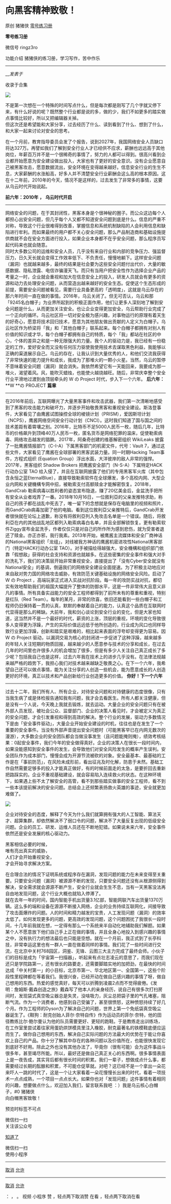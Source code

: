 #  向黑客精神致敬！

原创 猪猪侠  [ 零号练习册 ](javascript:void\(0\);)

**零号练习册** ![]()

微信号 ringz3ro

功能介绍 猪猪侠的练习册，学习写作，苦中作乐

____

___发表于_

收录于合集

![](https://raw.githubusercontent.com/tuchuang9/tc1/refs/heads/main/public/20221009123310.png)

  

不是第一次想在一个特殊的时间写点什么，但是每次都是刚写了几个字就又停下来，有什么好说的呢？既然整个行业都是说的多，做的少，我们不如更多的踏实做点事情比较好，所以又把编辑器关掉。  
但这次还是希望能和大家分享，过去经历了什么、读到看到了什么、想到了什么，和大家一起来讨论对安全的思考。  

  

在一个月前，教育指导委员会发了个报告，说到2027年，我国网络安全人员缺口将达327万。再譬如我们了解到安全行业人才已经供不应求，薪酬也远远高于其他岗位，年薪百万并不是一个很稀奇的事情了，努力的人都可以得到。很高兴看到企业都开始愿意为安全建设做出投入，大家也有了更好的安全意识。没有企业愿意自己被黑客攻击，愿意数据流出，安全环境在变得越来越好。信息安全行业的生生不息，大家薪酬的水涨船高，好多人并不清楚安全行业薪酬会这么高的根本原因。这在十二年前，2010年的今天，情况不是这样的，过去发生了非常多的事情，这要从乌云时代开始说起。

 **前六年：2010年** **，** **乌云时代开启**

* * *

  

网络安全的问题，在于其封闭性，黑客本身是个很神秘的圈子。而公众这边每个人都担心出安全问题，但几乎每个人又都不知道安全问题到底是什么。信息的严重不对称，导致这个行业很难得到改善，掌握信息和系统机制缺陷的人会利用信息和缺陷进行牟利。而如果最终的用户都不关心安全问题，那么产品制造商和基础设施提供商就不会在安全方面进行投入，如果企业本身都不在乎安全问题，那么程序员写起代码来也就会随意。  
同时大多数公司的运维和安全人员，几乎没有来自行业和内部的竞争压力、强监督压力，日久天长就会变得工作效率低下、不负责任，慢慢地躺下。这样安全问题（漏洞）也就越来越多，最终的结果是社会要为这些安全问题付出代价，大量的敏感数据、隐私泄露、电信诈骗漫天飞。而只有当用户把安全性作为选择企业产品的考量之一时，企业就会重视和加大在信息安全上的投入，研发人员就会有更多的资源和动力去处理安全问题，从而营造出越来越好的安全生态。促使这个生态形成的前提，需要安全问题被看见，需要行业具备更高的「透明度」，这就是乌云存在的那六年时间一直在做的事情。2016年，乌云关闭了。但无可否认，乌云和那「9245名白帽子」为业界所起到的积极正面作用，他们让更多人深刻地了解到安全问题是什么，从而更加关注安全。也让企业变得更加安全，乌云帮助行业完成了一个正向的循环。乌云社区将一切对安全极为感兴趣，对事物运行的原理有着天生的好奇心，愿意将技术回归技术，愿意为其他朋友做出贡献的人定义为白帽子。乌云社区作为桥梁将「我」和「其他白帽子」联系起来。每个白帽子都拥有对别人有价值的知识或才华，每个白帽子都拥有自己的特质，每个「我」都站在社区的中心，个体的差异之和是一种无限强大的力量。我个人的驱动力是，我已经有一份稳定的工作，爱好安全而又没有任何压力驱使我使用技术去谋取黑色利益，我能够以正确的渠道展示自己。乌云的存在，让我认识到大量优秀的人，和他们交流我获得了非常快速的能力提升和成长，我成为了那堆火的一颗小火星。当然，乌云的暂停不意味着安全问题（漏洞）就会消失。我依然希望它有一天能回来，我要成为那一堆火，渴望着风。风，能吹灭蜡烛，也能使火越烧越旺。随后，非常庆幸整个安全行业平滑地过渡到由顶层牵头的
W の Project 时代，步入下一个六年。 **后六年：** **W   **の PROJECT  **篇章**

* * *

在2016年前后，互联网曝光了大量黑客事件和攻击武器，我们第一次清晰地感受到了黑客的攻击能力和破坏力，并逐步开始敬畏黑客和重视安全建设。斯洛登事件，大家看见了由鹰酱试图操控全球的棱镜计划（PRISM），爱因斯坦计划（NCPS），鹰酱网络空间安全行动计划（CNCI）。这时我们知道了国与国之间的技术差距有着霄壤之别。2016年，比特币不足5000人民币一枚，随后几年，比特币的价格飙升到顶峰40万人民币一枚，匿名货币是网络犯罪的温床，促使勒索病毒、网络攻击越发的猖獗。2017年，阿桑奇创建的维基解密组织
WikiLeaks 披露了一批鹰酱情报部门（C-I-A）下属黑客部门的机密文件，代号：Vault
7，通过这些文件，大家看见了鹰酱在全球部署的黑客武装力量。同一时期Hacking Team事件，方程式组织 (Equation
Group）浮出水面，大洋彼岸的敌人非常的强悍。2017年，黑客组织 Shadow Brokers 把鹰酱安全部门（N-S-A）下属特定HACK行动办公室
TAO
给入侵了，并且在互联网披露了他们的专用黑客军火库（其中包含永恒之蓝EternalBlue），直接导致勒索软件在全球爆发，多个高校内网、大型企业内网和关键機構专网中招，被勒索支付高额赎金才能解密恢复。2018年，GandCrab
勒索病毒以胜利者的姿态宣布隐退，赚了20亿美金后，金盆洗手把所有安全从业者戏弄了一番。2018年10月16日，一位敘利亞的父亲发推特求助，称自己的孩子都在战乱中死去了，唯一留下的念想就是保存在电脑里的视频和照片，而GandCrab病毒加密了他的电脑。看到这位敘利亞父亲推特后，GandCrab开发者很快就在论坛上道歉，称没有将敘利亞列入免攻击名单是一个错误。随后，将敘利亞在内的其他战乱地区都列入勒索病毒白名单，并且全部解锁恢复。更有勒索软件Ziggy宣布金盆洗手，作者仅仅只是对自己的所作所为感到悲伤，就为受害者退还了赎金。亦正亦邪，我行我素。2013年开始，被鹰酱主流媒体和安全厂商神话的National黑客组织「龙组」，对线被我方神话的鹰酱机密进攻性National黑客部门（特定HACK行动办公室
TAO）。对手被描绘得越强大，安全機構和组织部门依靠「假想敌」获得的社会支持和资源也就越多。在这些密集的安全事件和强大对手的洗礼下，我们的决策层开始非常重视安全，直接提出了「没有Cyber安全就没有National安全」的基调，倒逼我们的网络安全建设全面提速。为了积极主动地应对来自敌对势力国的网络攻击威胁，有效防范关键基础设施的网络安全风险。启动了
W の Project
，高端玩家正式进入实战对抗阶段。每一年的攻防实战对抗，都切实有效地帮助我们的祖国大幅提升了整体的防御水平，这是一件非常伟大且意义非凡的事情。所有具备实战能力的安全工程师都得到了前所未有的尊重和重视，特别是红队（Red
Team）。每年的某月，非常的欣喜，依旧还能看到一些白帽子和工程师仍旧保持着一贯的认真，默默的奉献着自己的能力，认真这个品质在互联网时代显得是那么的稀缺。大前年，我和剑心谈论到安全行业的变化，但是大家也知道，这当然并不是一个最好的时代，薪资的上涨，顶层的重视，环境的变化导致很多人变得更为浮躁，产生的实际价值远远低于他所创造的，行业成为风口也同样导致行业更加浮躁，创新和踏实是艰难的，相比起来表面的浮夸却变得更为容易。因
W の Project
驱动，以漏洞交易为核心的封闭进一步促进了这种浮躁，越来越多的年轻人关注短期的物质回报，越来越少的人愿意参与技术的分享和成长，在过去几年的时间里也许很多人的机会增加了很多，但是有多少人关注自己真正成长了多少呢？包括我自己也是这样，过去六年我在技术上的进步几乎没有。在法律法规越来越严格的趋势下，我担心我们对技术越来越缺乏敬畏之心。在下一个六年，我希望自己还可以做点事情，能为关注分享的人创造一些机会，能为愿意成长的人创造更好的环境，真正以技术和产品创新给行业创造更多的价值。
**你好！下一个六年**

* * *

  

过去十二年，我们所有人、所有企业，对待安全问题和对待健康的态度很像，只有当我生病了或是体检报告通知我有问题，我才会去看医生。所有人都关注健康，但是没有一个人说，今天晚上我就去锻炼，就去运动。大量企业的安全问题只有在被外部人员发现，被社会公众、监督部门、企业的决策人看见时，才会被定义为真正的安全问题，才会引发重视和得到高效的解决。整个行业的发展，驱动力多数情况下是由「安全事件驱动」，大量企业开始安全建设的时机，往往也是在发生了一个重要的安全事件。当没有外部声音提出安全问题时（可能黑客早已在内网无数次的漫游），大多数企业的安全团队都会当做没事发生（且问题能掩则掩），绩效考核结果：0起安全事件，我们今年的安全做得真好。企业的决策人在很长一段时间内，如果没能感知到安全事件的发生，会导致他们对安全风险发生的概率产生误判。安全团队作为成本部门，慢慢会成为开源节流被砍的对象。安全最基本、最基础的工作是在「事前防范」，在风险未成形前，看出征兆及时化解，防患于未然。基础工作自然需要足够多的投入才能真正做好，有的时候前面走的太急，是要折回去重新把路踩实的。企业不重视基础建设，就会容易陷入连续救火的状态。在这种环境下，如果遇上些不太了解安全的高管，看不到那些踏实做事的安全工程师，看不到一些本该提前解决的安全问题。总结会上还频繁表扬救火英雄的事迹，安全就更加难做了。

![](https://raw.githubusercontent.com/tuchuang9/tc1/refs/heads/main/public/20221009123311.png)

  

企业对待安全的态度，解释了今天为什么我们就算拥有强大的人工智能、算法天才、超算集群，却依然解决不了弱口令的问题，解决不了大量反复出现的低级安全问题。企业的员工、研发、运维人员还在不断地犯错。如果说未来六年，安全事件依然还是安全发展的核心驱动力。

黑客相信必要的时候，  
唯有亮出真实的威胁，  
人们才会开始重视安全，  
才会开始寻求解决方案。

  

在合理合法的情况下证明系统或程序存在漏洞，发现问题的能力在未来变得至关重要。只要安全问题（漏洞）被源源不断的发现，只要安全问题还没有从根源侧得到解决，安全需求就会源源不断产生，安全行业就会生生不息，当有一天黑客没法再自由地发现问题，这个行业大概也就陷入停滞了。  
就在去年一年的时间，国内智能手机出货量3.1亿部，智能网联汽车出货量1370万辆。这么多的端和设备在源源不断接入网络，企业的业务持续互联网化，间接导致了攻击面爆炸的问题。人的时间和精力越发的宝贵，人工发现问题（漏洞）的效率太低了。如何发现更多的问题，更高效的发现问题，这个问题困扰了我很长一段时间，十几年前我就在想，一定得有那么一个系统来半自动化地辅助我们解题。如果某个人不愿意放下他们自己手上正在做的事情，并且全身心地投入到感兴趣的事情之中，没有执行力的想法最后也只能是空想。就在一个月前，我正式到了长亭科技，非常幸运这里也有一群人一直在做着同样的事情。我们花了一些时间进行交流，在北京中关村768园区，洞鉴、无锋、云图三大主力完成了最终会师。小伙子们的目标是成为「宇宙第一扫描器」，听起来有点壮志凌云的意思了，而我们现在还只是学院路第一，还有很长的路要走，还需要脚踏实地的加把劲，在最快的时间达成「中关村第一」的小目标，北京市第一、华北地区第一、全国第一，这些个阶段性里程碑都在等着我们。我很兴奋，已经开动在做自己感兴趣的事情了呀，做自己想用的东西。热爱的感觉真好，每天可以折腾到凌晨2点而不觉得疲倦。《发明：詹姆斯·戴森创造之旅》戴森写了他本人的亲身经历，说自己有很多次打扫房间时，发现袋式真空吸尘器总是失灵，没啥吸力，灰尘总把袋子里的气孔堵塞，阻断气流。作为一个消费者，他感到自己受骗了，甚至很愤怒，这种愤怒持续了好几个月。作为工程师的Dyson为了解决自己的问题，世界上第一个免纸袋真空吸尘器诞生了。《鞋狗：耐克创始人菲尔·奈特自传》作为运动员的菲尔·奈特，他的田径教练比尔·鲍尔曼认为他的队员需要更好、更轻的跑鞋。于是教练走出训练场，在工作室里尝试着往家用蛋奶烘饼模具里注入橡胶，耐克最著名的铁模鞋底便应运而生了。做你自己想用的东西，解决自己实际问题的方法最大的优势在于能让你喜欢上自己的产品。你十分了解其中存在的各种问题以及价值所在，也能很快发现它到底好不好用。除此之外也没有其他办法了，毕竟你（很有可能）会为这件事战斗很多年，甚至竭尽所能。所以，最好还是做自己真正关心的东西啊。很多事情表面上是一夜告成，其实背后都有很长时间的积累。我们一辈子，想做成点什么事，都需要经过长期的酝酿和积累，不可能仓促草就。对吧？这已经不是一个拿出一朵花来吓人一跳的时代了，这是一个让大家看着一朵花慢慢长出来的时代，看着一项技术一点点成熟，一个项目一点点长大。如果你也对「发现问题」这件事情有着相同的兴趣，想要做点什么，欢迎加入我们，留言联系我吧
：）我是乌云核心白帽子，#0 猪猪侠  
向白帽黑客致敬！

  

预览时标签不可点

微信扫一扫  
关注该公众号

[知道了](javascript:;)

微信扫一扫  
使用小程序

****

[取消](javascript:void\(0\);) [允许](javascript:void\(0\);)

****

[取消](javascript:void\(0\);) [允许](javascript:void\(0\);)

： ， 。   视频 小程序 赞 ，轻点两下取消赞 在看 ，轻点两下取消在看

